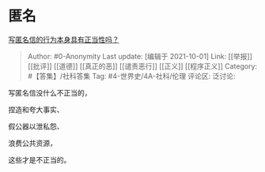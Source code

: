 # 匿名
[写匿名信的行为本身具有正当性吗？](https://www.zhihu.com/question/490036611/answer/2149517054)

> Author: #0-Anonymity
> Last update: [编辑于 2021-10-01]
> Link: [[举报]] [[批评]] [[道德]] [[真正的恶]] [[谴责恶行]] [[正义]] [[程序正义]]
> Category: #【答集】/社科答集
> Tag: #4-世界史/4A-社科/伦理
> 评论区:
> 泛讨论:

写匿名信没什么不正当的，

捏造和夸大事实、

假公器以泄私怨、

浪费公共资源，

这些才是不正当的。
